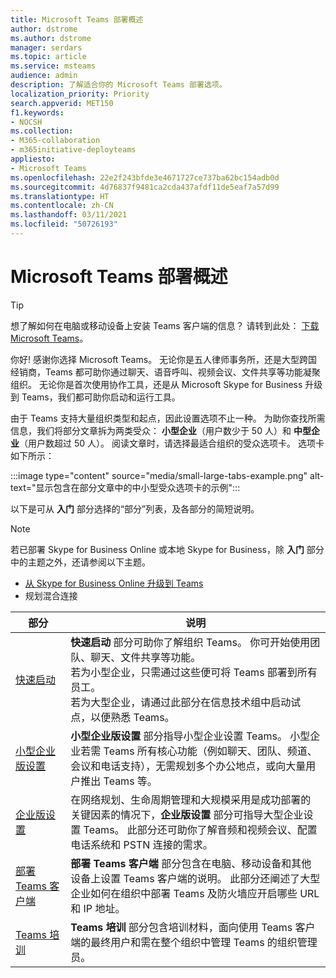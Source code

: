 ```yaml
---
title: Microsoft Teams 部署概述
author: dstrome
ms.author: dstrome
manager: serdars
ms.topic: article
ms.service: msteams
audience: admin
description: 了解适合你的 Microsoft Teams 部署选项。
localization_priority: Priority
search.appverid: MET150
f1.keywords:
- NOCSH
ms.collection:
- M365-collaboration
- m365initiative-deployteams
appliesto:
- Microsoft Teams
ms.openlocfilehash: 22e2f243bfde3e4671727ce737ba62bc154adb0d
ms.sourcegitcommit: 4d76837f9481ca2cda437afdf11de5eaf7a57d99
ms.translationtype: HT
ms.contentlocale: zh-CN
ms.lasthandoff: 03/11/2021
ms.locfileid: "50726193"
---
```

# <a name="microsoft-teams-deployment-overview"></a>Microsoft Teams 部署概述

> [!TIP]
> 想了解如何在电脑或移动设备上安装 Teams 客户端的信息？ 请转到此处： [下载 Microsoft Teams](https://www.microsoft.com/microsoft-teams/download-app)。

你好! 感谢你选择 Microsoft Teams。 无论你是五人律师事务所，还是大型跨国经销商，Teams 都可助你通过聊天、语音呼叫、视频会议、文件共享等功能凝聚组织。 无论你是首次使用协作工具，还是从 Microsoft Skype for Business 升级到 Teams，我们都可助你启动和运行工具。

由于 Teams 支持大量组织类型和起点，因此设置选项不止一种。 为助你查找所需信息，我们将部分文章拆为两类受众： **小型企业**（用户数少于 50 人）和 **中型企业**（用户数超过 50 人）。 阅读文章时，请选择最适合组织的受众选项卡。 选项卡如下所示：

:::image type="content" source="media/small-large-tabs-example.png" alt-text="显示包含在部分文章中的中小型受众选项卡的示例":::

以下是可从 **入门** 部分选择的“部分”列表，及各部分的简短说明。

> [!NOTE]
> 若已部署 Skype for Business Online 或本地 Skype for Business，除 **入门** 部分中的主题之外，还请参阅以下主题。
>
> - [从 Skype for Business Online 升级到 Teams](upgrade-start-here.md)
> - 规划混合连接

|部分  |说明  |
|---------|---------|
|[快速启动](get-started-with-teams-quick-start.md)     | **快速启动** 部分可助你了解组织 Teams。 你可开始使用团队、聊天、文件共享等功能。 <br>若为小型企业，只需通过这些便可将 Teams 部署到所有员工。 <br>若为大型企业，请通过此部分在信息技术组中启动试点，以便熟悉 Teams。        |
|[小型企业版设置](deploy-small-business.md)| **小型企业版设置** 部分指导小型企业设置 Teams。 小型企业若需 Teams 所有核心功能（例如聊天、团队、频道、会议和电话支持），无需规划多个办公地点，或向大量用户推出 Teams 等。
|[企业版设置](deploy-enterprise-overview.md)     | 在网络规划、生命周期管理和大规模采用是成功部署的关键因素的情况下，**企业版设置** 部分可指导大型企业设置 Teams。 此部分还可助你了解音频和视频会议、配置电话系统和 PSTN 连接的需求。         |
|[部署 Teams 客户端](get-clients.md)     | **部署 Teams 客户端** 部分包含在电脑、移动设备和其他设备上设置 Teams 客户端的说明。 此部分还阐述了大型企业如何在组织中部署 Teams 及防火墙应开启哪些 URL 和 IP 地址。       |
|[Teams 培训](training-microsoft-teams-landing-page.md)     | **Teams 培训** 部分包含培训材料，面向使用 Teams 客户端的最终用户和需在整个组织中管理 Teams 的组织管理员。        |
